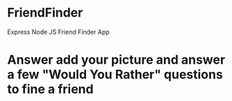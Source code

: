 # FriendFinder

Express Node JS Friend Finder App

# Answer add your picture and answer a few "Would You Rather" questions to fine a friend
